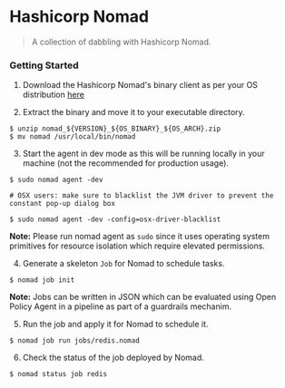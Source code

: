 # Hashicorp Nomad

> A collection of dabbling with Hashicorp Nomad.

### Getting Started

1. Download the Hashicorp Nomad's binary client as per your OS distribution [here](https://www.nomadproject.io/downloads/)

2. Extract the binary and move it to your executable directory.
```
$ unzip nomad_${VERSION}_${OS_BINARY}_${OS_ARCH}.zip
$ mv nomad /usr/local/bin/nomad
```

3. Start the agent in dev mode as this will be running locally in your machine (not the recommended for production usage). 

```
$ sudo nomad agent -dev

# OSX users: make sure to blacklist the JVM driver to prevent the constant pop-up dialog box

$ sudo nomad agent -dev -config=osx-driver-blacklist
```

**Note:** Please run nomad agent as `sudo` since it uses operating system primitives for resource isolation which require elevated permissions.

4. Generate a skeleton `Job` for Nomad to schedule tasks.
```
$ nomad job init
```

**Note:** Jobs can be written in JSON which can be evaluated using Open Policy Agent in a pipeline as part of a guardrails mechanim.

5. Run the job and apply it for Nomad to schedule it.
```
$ nomad job run jobs/redis.nomad
```

6. Check the status of the job deployed by Nomad.
```
$ nomad status job redis
```